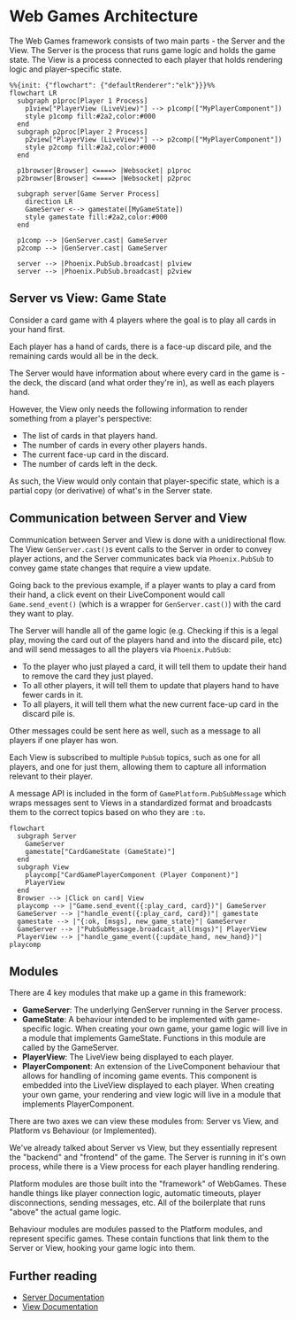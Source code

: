 # Web Games Architecture

The Web Games framework consists of two main parts - the Server and the View.
The Server is the process that runs game logic and holds the game state. The
View is a process connected to each player that holds rendering logic and
player-specific state.

```mermaid
%%{init: {"flowchart": {"defaultRenderer":"elk"}}}%%
flowchart LR
  subgraph p1proc[Player 1 Process]
    p1view["PlayerView (LiveView)"] --> p1comp(["MyPlayerComponent"])
    style p1comp fill:#2a2,color:#000
  end
  subgraph p2proc[Player 2 Process]
    p2view["PlayerView (LiveView)"] --> p2comp(["MyPlayerComponent"])
    style p2comp fill:#2a2,color:#000
  end

  p1browser[Browser] <====> |Websocket| p1proc
  p2browser[Browser] <====> |Websocket| p2proc

  subgraph server[Game Server Process]
    direction LR
    GameServer <--> gamestate([MyGameState])
    style gamestate fill:#2a2,color:#000
  end

  p1comp --> |GenServer.cast| GameServer
  p2comp --> |GenServer.cast| GameServer

  server --> |Phoenix.PubSub.broadcast| p1view
  server --> |Phoenix.PubSub.broadcast| p2view
```

## Server vs View: Game State

Consider a card game with 4 players where the goal is to play
all cards in your hand first.

Each player has a hand of cards, there is a face-up discard pile, and the remaining
cards would all be in the deck.

The Server would have information about where every card in the game is - the
deck, the discard (and what order they're in), as well as each players hand.

However, the View only needs the following information to render something
from a player's perspective:
* The list of cards in that players hand.
* The number of cards in every other players hands.
* The current face-up card in the discard.
* The number of cards left in the deck.

As such, the View would only contain that player-specific state, which is a
partial copy (or derivative) of what's in the Server state.

## Communication between Server and View

Communication between Server and View is done with a unidirectional flow. The
View `GenServer.cast()`s event calls to the Server in order to convey player
actions, and the Server communicates back via `Phoenix.PubSub` to convey
game state changes that require a view update.

Going back to the previous example, if a player wants to play a card from their
hand, a click event on their LiveComponent would call `Game.send_event()`
(which is a wrapper for `GenServer.cast()`) with the card they want to play.

The Server will handle all of the game logic (e.g. Checking if this is a legal
play, moving the card out of the players hand and into the discard pile, etc)
and will send messages to all the players via `Phoenix.PubSub`:

* To the player who just played a card, it will tell them to update their hand
  to remove the card they just played.
* To all other players, it will tell them to update that players hand to have
  fewer cards in it.
* To all players, it will tell them what the new current face-up card in the
  discard pile is.

Other messages could be sent here as well, such as a message to all players
if one player has won.

Each View is subscribed to multiple `PubSub` topics, such as one for all players,
and one for just them, allowing them to capture all information relevant to
their player.

A message API is included in the form of `GamePlatform.PubSubMessage` which
wraps messages sent to Views in a standardized format and broadcasts them to the
correct topics based on who they are `:to`.

```mermaid
flowchart
  subgraph Server
    GameServer
    gamestate["CardGameState (GameState)"]
  end
  subgraph View
    playcomp["CardGamePlayerComponent (Player Component)"]
    PlayerView
  end
  Browser --> |Click on card| View
  playcomp --> |"Game.send_event({:play_card, card})"| GameServer
  GameServer --> |"handle_event({:play_card, card})"| gamestate
  gamestate --> |"{:ok, [msgs], new_game_state}"| GameServer
  GameServer --> |"PubSubMessage.broadcast_all(msgs)"| PlayerView
  PlayerView --> |"handle_game_event({:update_hand, new_hand})"| playcomp
```

## Modules

There are 4 key modules that make up a game in this framework:
* **GameServer**: The underlying GenServer running in the Server process.
* **GameState**: A behaviour intended to be implemented with game-specific logic.
  When creating your own game, your game logic will live in a module that
  implements GameState. Functions in this module are called by the GameServer.
* **PlayerView**: The LiveView being displayed to each player.
* **PlayerComponent**: An extension of the LiveComponent behaviour that allows for
  handling of incoming game events. This component is embedded into the LiveView
  displayed to each player. When creating your own game, your rendering and
  view logic will live in a module that implements PlayerComponent.

There are two axes we can view these modules from: Server vs View, and
Platform vs Behaviour (or Implemented).

We've already talked about Server vs View, but they essentially represent the
"backend" and "frontend" of the game. The Server is running in it's own process,
while there is a View process for each player handling rendering.

Platform modules are those built into the "framework" of WebGames. These handle
things like player connection logic, automatic timeouts, player disconnections,
sending messages, etc. All of the boilerplate that runs "above" the actual
game logic.

Behaviour modules are modules passed to the Platform modules, and represent
specific games. These contain functions that link them to the Server or View,
hooking your game logic into them.

## Further reading
* [Server Documentation](Server.md)
* [View Documentation](View.md)